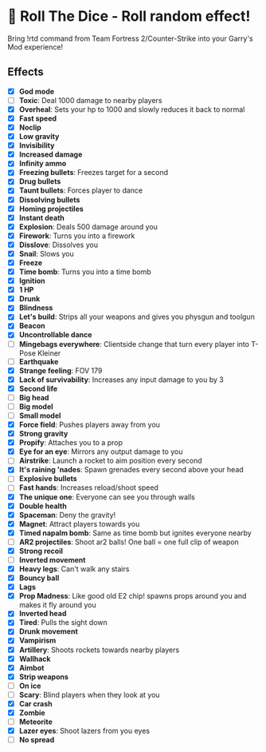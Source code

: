 # 🎲 Roll The Dice - Roll random effect!

Bring !rtd command from Team Fortress 2/Counter-Strike into your Garry's Mod
experience!

## Effects
- [x] **God mode**
- [ ] **Toxic**: Deal 1000 damage to nearby players
- [x] **Overheal**: Sets your hp to 1000 and slowly reduces it back to normal
- [x] **Fast speed**
- [x] **Noclip**
- [x] **Low gravity**
- [x] **Invisibility**
- [x] **Increased damage**
- [x] **Infinity ammo**
- [x] **Freezing bullets**: Freezes target for a second
- [x] **Drug bullets**
- [x] **Taunt bullets**: Forces player to dance
- [x] **Dissolving bullets**
- [x] **Homing projectiles**
- [x] **Instant death**
- [x] **Explosion**: Deals 500 damage around you
- [x] **Firework**: Turns you into a firework
- [x] **Disslove**: Dissolves you
- [x] **Snail**: Slows you
- [x] **Freeze**
- [x] **Time bomb**: Turns you into a time bomb
- [x] **Ignition**
- [x] **1 HP**
- [x] **Drunk**
- [x] **Blindness**
- [x] **Let's build**: Strips all your weapons and gives you physgun and toolgun
- [x] **Beacon**
- [x] **Uncontrollable dance**
- [ ] **Mingebags everywhere**: Clientside change that turn every player into T-Pose Kleiner
- [ ] **Earthquake**
- [x] **Strange feeling**: FOV 179
- [x] **Lack of survivability**: Increases any input damage to you by 3
- [x] **Second life**
- [ ] **Big head**
- [ ] **Big model**
- [ ] **Small model**
- [x] **Force field**: Pushes players away from you
- [x] **Strong gravity**
- [x] **Propify**: Attaches you to a prop
- [x] **Eye for an eye**: Mirrors any output damage to you
- [ ] **Airstrike**: Launch a rocket to aim position every second
- [x] **It's raining 'nades**: Spawn grenades every second above your head
- [ ] **Explosive bullets**
- [ ] **Fast hands**: Increases reload/shoot speed
- [x] **The unique one**: Everyone can see you through walls
- [x] **Double health**
- [x] **Spaceman**: Deny the gravity!
- [x] **Magnet**: Attract players towards you
- [x] **Timed napalm bomb**: Same as time bomb but ignites everyone nearby
- [ ] **AR2 projectiles**: Shoot ar2 balls! One ball = one full clip of weapon
- [x] **Strong recoil**
- [ ] **Inverted movement**
- [x] **Heavy legs**: Can't walk any stairs
- [x] **Bouncy ball**
- [x] **Lags**
- [x] **Prop Madness**: Like good old E2 chip! spawns props around you and makes it fly around you
- [x] **Inverted head**
- [x] **Tired**: Pulls the sight down
- [x] **Drunk movement**
- [x] **Vampirism**
- [x] **Artillery**: Shoots rockets towards nearby players
- [x] **Wallhack**
- [x] **Aimbot**
- [x] **Strip weapons**
- [ ] **On ice**
- [ ] **Scary**: Blind players when they look at you
- [x] **Car crash**
- [x] **Zombie**
- [ ] **Meteorite**
- [x] **Lazer eyes**: Shoot lazers from you eyes
- [ ] **No spread**
